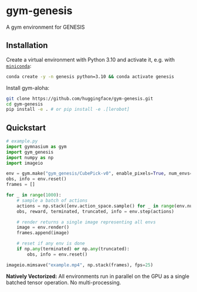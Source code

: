 # gym-genesis

A gym environment for GENESIS

## Installation

Create a virtual environment with Python 3.10 and activate it, e.g. with [`miniconda`](https://docs.anaconda.com/free/miniconda/index.html):
```bash
conda create -y -n genesis python=3.10 && conda activate genesis
```

Install gym-aloha:
```bash
git clone https://github.com/huggingface/gym-genesis.git
cd gym-genesis
pip install -e . # or pip install -e .[lerobot]
```

## Quickstart

```python
# example.py
import gymnasium as gym
import gym_genesis
import numpy as np
import imageio

env = gym.make("gym_genesis/CubePick-v0", enable_pixels=True, num_envs=10)
obs, info = env.reset()
frames = []

for _ in range(1000):
    # sample a batch of actions
    actions = np.stack([env.action_space.sample() for _ in range(env.num_envs)])
    obs, reward, terminated, truncated, info = env.step(actions)

    # render returns a single image representing all envs
    image = env.render()
    frames.append(image)

    # reset if any env is done
    if np.any(terminated) or np.any(truncated):
        obs, info = env.reset()

imageio.mimsave("example.mp4", np.stack(frames), fps=25)
```

**Natively Vectorized:** All environments run in parallel on the GPU as a single batched tensor operation. No multi-processing.
